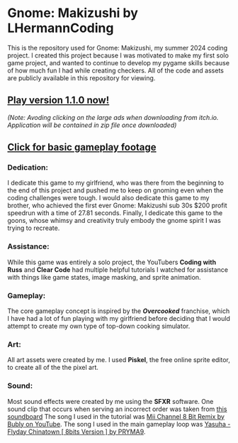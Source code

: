 # Gnome: Makizushi by LHermannCoding
This is the repository used for Gnome: Makizushi, my summer 2024 coding project. I created this project because I was motivated to make my first solo game project, and wanted to continue to develop my pygame skills because of how much fun I had while creating checkers. All of the code and assets are publicly available in this repository for viewing.
## **[Play version 1.1.0 now!](https://lhermanncoding.itch.io/gnome-makizushi)** 
_(Note: Avoding clicking on the large ads when downloading from itch.io. Application will be contained in zip file once downloaded)_


## **[Click for basic gameplay footage](https://www.youtube.com/watch?v=TRRApw9aeYQ)**


### Dedication:
I dedicate this game to my girlfriend, who was there from the beginning to the end of this project and pushed me to keep on gnoming even when the coding challenges were tough. I would also dedicate this game to my brother, who achieved the first ever Gnome: Makizushi sub 30s $200 profit speedrun with a time of 27.81 seconds. Finally, I dedicate this game to the goons, whose whimsy and creativity truly embody the gnome spirit I was trying to recreate.


### Assistance: 
While this game was entirely a solo project, the YouTubers **Coding with Russ** and **Clear Code** had multiple helpful tutorials I watched for assistance with things like game states, image masking, and sprite animation.


### Gameplay: 
The core gameplay concept is inspired by the **_Overcooked_** franchise, which I have had a lot of fun playing with my girlfriend before deciding that I would attempt to create my own type of top-down cooking simulator.


### Art: 
All art assets were created by me. I used **Piskel**, the free online sprite editor, to create all of the the pixel art.


### Sound: 
Most sound effects were created by me using the **SFXR** software. One sound clip that occurs when serving an incorrect order was taken from [this soundboard](https://www.101soundboards.com/boards/11084-gordon-ramsay-soundboard.) The song I used in the tutorial was [Mii Channel 8 Bit Remix by Bubly on YouTube](https://www.youtube.com/watch?v=iyXiGbYeebo&t=0s). The song I used in the main gameplay loop was [Yasuha - Flyday Chinatown [ 8bits Version ] by PRYMA9](https://www.youtube.com/watch?v=Ni10svqLKhg&t=0s).
